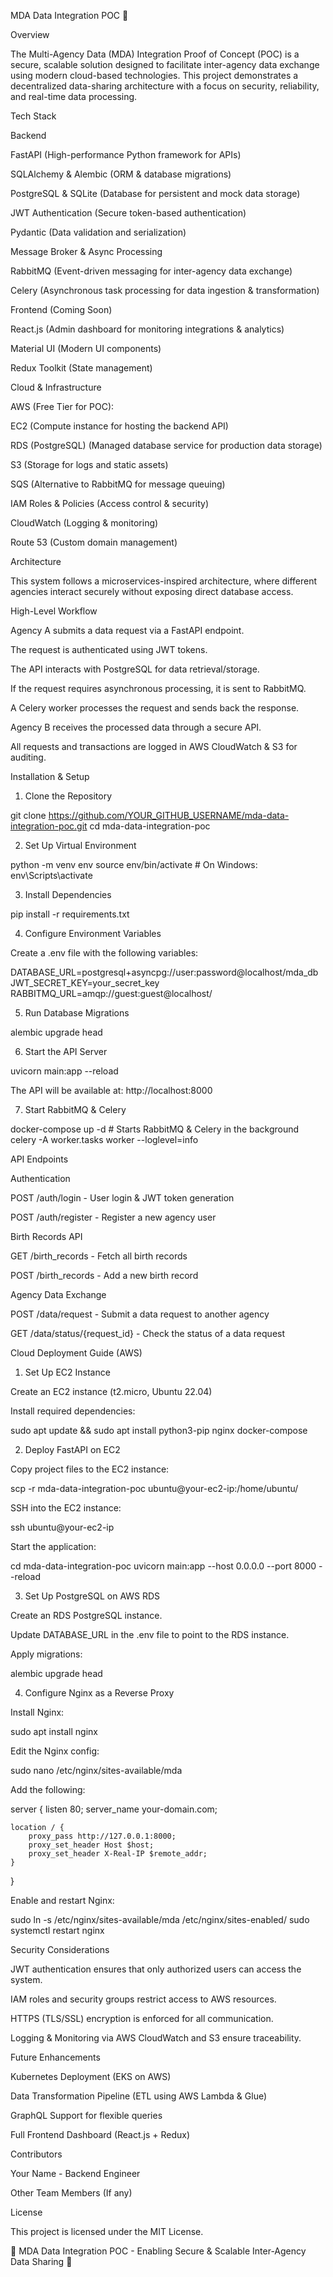 MDA Data Integration POC 🚀

Overview

The Multi-Agency Data (MDA) Integration Proof of Concept (POC) is a secure, scalable solution designed to facilitate inter-agency data exchange using modern cloud-based technologies. This project demonstrates a decentralized data-sharing architecture with a focus on security, reliability, and real-time data processing.

Tech Stack

Backend

FastAPI (High-performance Python framework for APIs)

SQLAlchemy & Alembic (ORM & database migrations)

PostgreSQL & SQLite (Database for persistent and mock data storage)

JWT Authentication (Secure token-based authentication)

Pydantic (Data validation and serialization)

Message Broker & Async Processing

RabbitMQ (Event-driven messaging for inter-agency data exchange)

Celery (Asynchronous task processing for data ingestion & transformation)

Frontend (Coming Soon)

React.js (Admin dashboard for monitoring integrations & analytics)

Material UI (Modern UI components)

Redux Toolkit (State management)

Cloud & Infrastructure

AWS (Free Tier for POC):

EC2 (Compute instance for hosting the backend API)

RDS (PostgreSQL) (Managed database service for production data storage)

S3 (Storage for logs and static assets)

SQS (Alternative to RabbitMQ for message queuing)

IAM Roles & Policies (Access control & security)

CloudWatch (Logging & monitoring)

Route 53 (Custom domain management)

Architecture

This system follows a microservices-inspired architecture, where different agencies interact securely without exposing direct database access.

High-Level Workflow

Agency A submits a data request via a FastAPI endpoint.

The request is authenticated using JWT tokens.

The API interacts with PostgreSQL for data retrieval/storage.

If the request requires asynchronous processing, it is sent to RabbitMQ.

A Celery worker processes the request and sends back the response.

Agency B receives the processed data through a secure API.

All requests and transactions are logged in AWS CloudWatch & S3 for auditing.

Installation & Setup

1. Clone the Repository

git clone https://github.com/YOUR_GITHUB_USERNAME/mda-data-integration-poc.git
cd mda-data-integration-poc

2. Set Up Virtual Environment

python -m venv env
source env/bin/activate  # On Windows: env\Scripts\activate

3. Install Dependencies

pip install -r requirements.txt

4. Configure Environment Variables

Create a .env file with the following variables:

DATABASE_URL=postgresql+asyncpg://user:password@localhost/mda_db
JWT_SECRET_KEY=your_secret_key
RABBITMQ_URL=amqp://guest:guest@localhost/

5. Run Database Migrations

alembic upgrade head

6. Start the API Server

uvicorn main:app --reload

The API will be available at: http://localhost:8000

7. Start RabbitMQ & Celery

docker-compose up -d  # Starts RabbitMQ & Celery in the background
celery -A worker.tasks worker --loglevel=info

API Endpoints

Authentication

POST /auth/login - User login & JWT token generation

POST /auth/register - Register a new agency user

Birth Records API

GET /birth_records - Fetch all birth records

POST /birth_records - Add a new birth record

Agency Data Exchange

POST /data/request - Submit a data request to another agency

GET /data/status/{request_id} - Check the status of a data request

Cloud Deployment Guide (AWS)

1. Set Up EC2 Instance

Create an EC2 instance (t2.micro, Ubuntu 22.04)

Install required dependencies:

sudo apt update && sudo apt install python3-pip nginx docker-compose

2. Deploy FastAPI on EC2

Copy project files to the EC2 instance:

scp -r mda-data-integration-poc ubuntu@your-ec2-ip:/home/ubuntu/

SSH into the EC2 instance:

ssh ubuntu@your-ec2-ip

Start the application:

cd mda-data-integration-poc
uvicorn main:app --host 0.0.0.0 --port 8000 --reload

3. Set Up PostgreSQL on AWS RDS

Create an RDS PostgreSQL instance.

Update DATABASE_URL in the .env file to point to the RDS instance.

Apply migrations:

alembic upgrade head

4. Configure Nginx as a Reverse Proxy

Install Nginx:

sudo apt install nginx

Edit the Nginx config:

sudo nano /etc/nginx/sites-available/mda

Add the following:

server {
    listen 80;
    server_name your-domain.com;

    location / {
        proxy_pass http://127.0.0.1:8000;
        proxy_set_header Host $host;
        proxy_set_header X-Real-IP $remote_addr;
    }
}

Enable and restart Nginx:

sudo ln -s /etc/nginx/sites-available/mda /etc/nginx/sites-enabled/
sudo systemctl restart nginx

Security Considerations

JWT authentication ensures that only authorized users can access the system.

IAM roles and security groups restrict access to AWS resources.

HTTPS (TLS/SSL) encryption is enforced for all communication.

Logging & Monitoring via AWS CloudWatch and S3 ensure traceability.

Future Enhancements

Kubernetes Deployment (EKS on AWS)

Data Transformation Pipeline (ETL using AWS Lambda & Glue)

GraphQL Support for flexible queries

Full Frontend Dashboard (React.js + Redux)

Contributors

Your Name - Backend Engineer

Other Team Members (If any)

License

This project is licensed under the MIT License.

🚀 MDA Data Integration POC - Enabling Secure & Scalable Inter-Agency Data Sharing 🚀
